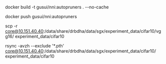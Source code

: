 docker build -t gusui/nni:autopruners . --no-cache

docker push gusui/nni:autopruners

scp -r core@10.151.40.40:/data/share/drbdha/data/sgx/experiment_data/cifar10/vgg16/ experiment_data/cifar10

rsync -avzh --exclude '*.pth' core@10.151.40.40:/data/share/drbdha/data/sgx/experiment_data/cifar10/ experiment_data/cifar10
